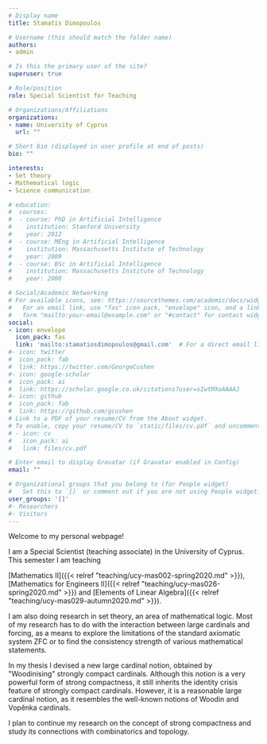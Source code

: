 ```yaml
---
# Display name
title: Stamatis Dimopoulos

# Username (this should match the folder name)
authors:
- admin

# Is this the primary user of the site?
superuser: true

# Role/position
role: Special Scientist for Teaching

# Organizations/Affiliations
organizations:
- name: University of Cyprus
  url: ""

# Short bio (displayed in user profile at end of posts)
bio: ""

interests:
- Set theory
- Mathematical logic
- Science communication

# education:
#  courses:
#  - course: PhD in Artificial Intelligence
#    institution: Stanford University
#    year: 2012
#  - course: MEng in Artificial Intelligence
#    institution: Massachusetts Institute of Technology
#    year: 2009
#  - course: BSc in Artificial Intelligence
#    institution: Massachusetts Institute of Technology
#    year: 2008

# Social/Academic Networking
# For available icons, see: https://sourcethemes.com/academic/docs/widgets/#icons
#   For an email link, use "fas" icon pack, "envelope" icon, and a link in the
#   form "mailto:your-email@example.com" or "#contact" for contact widget.
social:
- icon: envelope
  icon_pack: fas
  link: 'mailto:stamatiosdimopoulos@gmail.com'  # For a direct email link, use "mailto:test@example.org".
#- icon: twitter
#  icon_pack: fab
#  link: https://twitter.com/GeorgeCushen
#- icon: google-scholar
#  icon_pack: ai
#  link: https://scholar.google.co.uk/citations?user=sIwtMXoAAAAJ
#- icon: github
#  icon_pack: fab
#  link: https://github.com/gcushen
# Link to a PDF of your resume/CV from the About widget.
# To enable, copy your resume/CV to `static/files/cv.pdf` and uncomment the lines below.  
# - icon: cv
#   icon_pack: ai
#   link: files/cv.pdf

# Enter email to display Gravatar (if Gravatar enabled in Config)
email: ""

# Organizational groups that you belong to (for People widget)
#   Set this to `[]` or comment out if you are not using People widget.  
user_groups: '[]'
#- Researchers
#- Visitors
---
```


Welcome to my personal webpage!

I am a Special Scientist (teaching associate) in the University of Cyprus. This semester I am teaching

[Mathematics IΙ]({{< relref "teaching/ucy-mas002-spring2020.md" >}}), [Mathematics for Engineers II]({{< relref "teaching/ucy-mas026-spring2020.md" >}}) and [Elements of Linear Algebra]({{< relref "teaching/ucy-mas029-autumn2020.md" >}}).

I am also doing research in set theory, an area of mathematical logic. Most of my research has to do with the interaction between large cardinals and forcing, as a means to explore the limitations of the standard axiomatic system ZFC or to find the consistency strength of various mathematical statements.

In my thesis I devised a new large cardinal notion, obtained by "Woodinising" strongly compact cardinals. Although this notion is a very powerful form of strong compactness, it still inherits the identity crisis feature of strongly compact cardinals. However, it is a reasonable large cardinal notion, as it resembles the well-known notions of Woodin and Vop&#283;nka cardinals.

I plan to continue my research on the concept of strong compactness and study its connections with combinatorics and topology.
